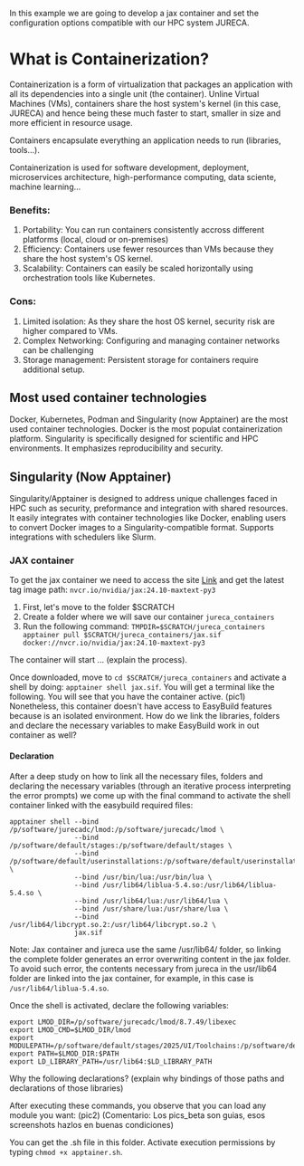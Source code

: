 In this example we are going to develop a jax container and set the configuration options compatible with our HPC system JURECA.

# What is Containerization?

Containerization is a form of virtualization that packages an application with all its dependencies into a single unit (the container).
Unline Virtual Machines (VMs), containers share the host system's kernel (in this case, JURECA) and hence being these much faster to start, smaller in size and more efficient in resource usage.

Containers encapsulate everything an application needs to run (libraries, tools...).

Containerization is used for software development, deployment, microservices architecture, high-performance computing, data sciente, machine learning...
### Benefits:
  1. Portability: You can run containers consistently accross different platforms (local, cloud or on-premises)
  2. Efficiency: Containers use fewer resources than VMs because they share the host system's OS kernel.
  3. Scalability: Containers can easily be scaled horizontally using orchestration tools like Kubernetes.

### Cons:
  1. Limited isolation: As they share the host OS kernel, security risk are higher compared to VMs.
  2. Complex Networking: Configuring and managing container networks can be challenging
  3. Storage management: Persistent storage for containers require additional setup.

## Most used container technologies

Docker, Kubernetes, Podman and Singularity (now Apptainer) are the most used container technologies. Docker is the most populat containerization platform. Singularity is specifically designed for scientific and HPC environments. It emphasizes reproducibility and security.

## Singularity (Now Apptainer)

Singularity/Apptainer is designed to address unique challenges faced in HPC such as security, preformance and integration with shared resources. It easily integrates with container technologies like Docker, enabling users to convert Docker images to a Singularity-compatible format. Supports integrations with schedulers like Slurm.

### JAX container

To get the jax container we need to access the site [Link](https://catalog.ngc.nvidia.com/orgs/nvidia/containers/jax/tags) and get the latest tag image path: `nvcr.io/nvidia/jax:24.10-maxtext-py3`

  1. First, let's move to the folder $SCRATCH
  2. Create a folder where we will save our container `jureca_containers`
  3. Run the following command:
`TMPDIR=$SCRATCH/jureca_containers apptainer pull $SCRATCH/jureca_containers/jax.sif docker://nvcr.io/nvidia/jax:24.10-maxtext-py3`

The container will start ... (explain the process).

Once downloaded, move to `cd $SCRATCH/jureca_containers` and activate a shell by doing:
`apptainer shell jax.sif`. You will get a terminal like the following. You will see that you have the container active.
(pic1)
Nonetheless, this container doesn't have access to EasyBuild features because is an isolated environment. How do we link the libraries, folders and declare the necessary variables to make EasyBuild work in out container as well?

#### Declaration

After a deep study on how to link all the necessary files, folders and declaring the necessary variables (through an iterative process interpreting the error prompts) we come up with the final command to activate the shell container linked with the easybuild required files:

```
apptainer shell --bind /p/software/jurecadc/lmod:/p/software/jurecadc/lmod \
                --bind /p/software/default/stages:/p/software/default/stages \
                --bind /p/software/default/userinstallations:/p/software/default/userinstallations \
                --bind /usr/bin/lua:/usr/bin/lua \
                --bind /usr/lib64/liblua-5.4.so:/usr/lib64/liblua-5.4.so \
                --bind /usr/lib64/lua:/usr/lib64/lua \
                --bind /usr/share/lua:/usr/share/lua \
                --bind /usr/lib64/libcrypt.so.2:/usr/lib64/libcrypt.so.2 \
                jax.sif
```

Note: Jax container and jureca use the same /usr/lib64/ folder, so linking the complete folder generates an error overwriting content in the jax folder. To avoid such error, the contents necessary from jureca in the usr/lib64 folder are linked into the jax container, for example, in this case is `/usr/lib64/liblua-5.4.so`.

Once the shell is activated, declare the following variables:

```
export LMOD_DIR=/p/software/jurecadc/lmod/8.7.49/libexec
export LMOD_CMD=$LMOD_DIR/lmod
export MODULEPATH=/p/software/default/stages/2025/UI/Toolchains:/p/software/default/stages/2025/UI/Defaults:/p/software/default/stages/2025/UI/Tools:/p/software/default/stages/2025/UI/Compilers:/p/software/default/otherstages:/p/software/default/supercomputer_modules:/p/software/default/productionstages:/p/software/default/userinstallations:/p/software/default/devel
export PATH=$LMOD_DIR:$PATH
export LD_LIBRARY_PATH=/usr/lib64:$LD_LIBRARY_PATH
```

Why the following declarations?
(explain why bindings of those paths and declarations of those libraries)

After executing these commands, you observe that you can load any module you want:
(pic2)
(Comentario: Los pics_beta son guias, esos screenshots hazlos en buenas condiciones)

You can get the .sh file in this folder. Activate execution permissions by typing `chmod +x apptainer.sh`.
